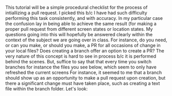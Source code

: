 
This tutorial will be a simple procedural checklist for the process of intiallizing a pull request.
I picked this b/c I have had such difficulty performing this task consistently, and with accuracy.
In my particular case the confusion lay in being able to achieve the same result (for making a proper pull request
from different screen states or location states. My questions going into this will hopefully be answered clearly 
within the context of the subject we are going over in class.
For instance, do you need, or can you make, or should you make, a PR for all occasions of change in your local files?
Does creating a branch offer an option to create a PR?
The very nature of this concept is hard to see in process b/c it is performed behind the scenes. But, suffice to say that 
that every time you switch branches for instance the files you see below, which seem to only have refreshed the current screens
For instance, it seemed to me that a branch should show up as an opportunity to make a pull request upon creation, but 
there a significant change must have taken place, such as creating a text file within the branch folder.
Let's look:

